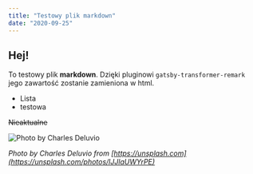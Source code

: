 ```yaml
---
title: "Testowy plik markdown"
date: "2020-09-25"
---
```


## Hej!

To testowy plik **markdown**.
Dzięki pluginowi `gatsby-transformer-remark` jego zawartość zostanie zamieniona w html.

 - Lista
 - testowa

~~Nieaktualne~~

![Photo by Charles Deluvio](https://images.unsplash.com/photo-1530041539828-114de669390e?ixlib=rb-1.2.1&ixid=eyJhcHBfaWQiOjEyMDd9&auto=format&fit=crop&w=634&q=80)

*Photo by Charles Deluvio from [https://unsplash.com](https://unsplash.com/photos/lJJlaUWYrPE)*